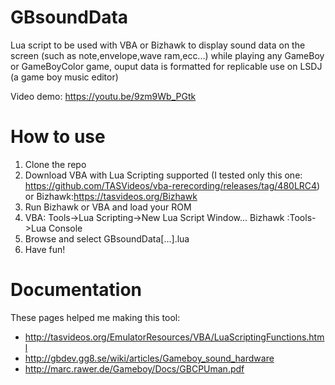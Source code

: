 # GBsoundData
Lua script to be used with VBA or Bizhawk to display sound data on the screen (such as note,envelope,wave ram,ecc...) while playing any GameBoy or GameBoyColor game, ouput data is formatted for replicable use on LSDJ (a game boy music editor)

Video demo:
https://youtu.be/9zm9Wb_PGtk

# How to use
1. Clone the repo
2. Download VBA with Lua Scripting supported (I tested only this one: https://github.com/TASVideos/vba-rerecording/releases/tag/480LRC4) or Bizhawk:https://tasvideos.org/Bizhawk
3. Run Bizhawk or VBA and load your ROM
4. VBA: Tools->Lua Scripting->New Lua Script Window...
   Bizhawk :Tools->Lua Console
5. Browse and select GBsoundData[...].lua
6. Have fun!
# Documentation
These pages helped me making this tool:
* http://tasvideos.org/EmulatorResources/VBA/LuaScriptingFunctions.html
* http://gbdev.gg8.se/wiki/articles/Gameboy_sound_hardware
* http://marc.rawer.de/Gameboy/Docs/GBCPUman.pdf


